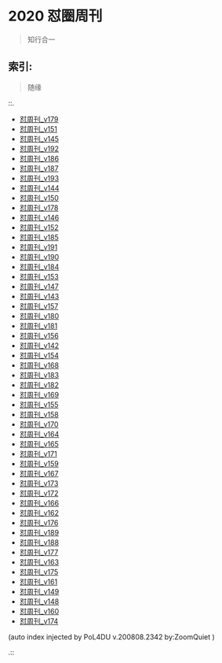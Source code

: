 # 2020 怼圈周刊
> 知行合一

## 索引:
> 随缘

::.

- [ 怼周刊_v179](179w.md)
- [ 怼周刊_v151](151w.md)
- [ 怼周刊_v145](145w.md)
- [ 怼周刊_v192](192w.md)
- [ 怼周刊_v186](186w.md)
- [ 怼周刊_v187](187w.md)
- [ 怼周刊_v193](193w.md)
- [ 怼周刊_v144](144w.md)
- [ 怼周刊_v150](150w.md)
- [ 怼周刊_v178](178w.md)
- [ 怼周刊_v146](146w.md)
- [ 怼周刊_v152](152w.md)
- [ 怼周刊_v185](185w.md)
- [ 怼周刊_v191](191w.md)
- [ 怼周刊_v190](190w.md)
- [ 怼周刊_v184](184w.md)
- [ 怼周刊_v153](153w.md)
- [ 怼周刊_v147](147w.md)
- [ 怼周刊_v143](143w.md)
- [ 怼周刊_v157](157w.md)
- [ 怼周刊_v180](180w.md)
- [ 怼周刊_v181](181w.md)
- [ 怼周刊_v156](156w.md)
- [ 怼周刊_v142](142w.md)
- [ 怼周刊_v154](154w.md)
- [ 怼周刊_v168](168w.md)
- [ 怼周刊_v183](183w.md)
- [ 怼周刊_v182](182w.md)
- [ 怼周刊_v169](169w.md)
- [ 怼周刊_v155](155w.md)
- [ 怼周刊_v158](158w.md)
- [ 怼周刊_v170](170w.md)
- [ 怼周刊_v164](164w.md)
- [ 怼周刊_v165](165w.md)
- [ 怼周刊_v171](171w.md)
- [ 怼周刊_v159](159w.md)
- [ 怼周刊_v167](167w.md)
- [ 怼周刊_v173](173w.md)
- [ 怼周刊_v172](172w.md)
- [ 怼周刊_v166](166w.md)
- [ 怼周刊_v162](162w.md)
- [ 怼周刊_v176](176w.md)
- [ 怼周刊_v189](189w.md)
- [ 怼周刊_v188](188w.md)
- [ 怼周刊_v177](177w.md)
- [ 怼周刊_v163](163w.md)
- [ 怼周刊_v175](175w.md)
- [ 怼周刊_v161](161w.md)
- [ 怼周刊_v149](149w.md)
- [ 怼周刊_v148](148w.md)
- [ 怼周刊_v160](160w.md)
- [ 怼周刊_v174](174w.md)

(auto index injected by 
PoL4DU v.200808.2342 by:ZoomQuiet
)

.::


